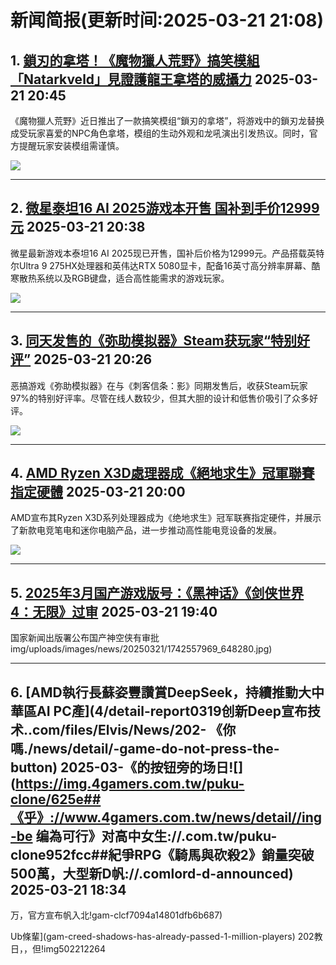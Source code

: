 # 新闻简报(更新时间:2025-03-21 21:08)

## 1. [鎖刃的拿塔！《魔物獵人荒野》搞笑模組「Natarkveld」見證護龍王拿塔的威攝力](https://www.4gamers.com.tw/news/detail/70821/natarkveld-at-monster-hunter-wilds-nexus)   2025-03-21 20:45

《魔物獵人荒野》近日推出了一款搞笑模组“鎖刃的拿塔”，将游戏中的鎖刃龙替换成受玩家喜爱的NPC角色拿塔，模组的生动外观和龙吼演出引发热议。同时，官方提醒玩家安装模组需谨慎。

![](https://img.4gamers.com.tw/puku-clone-version/a24dd2242d4f8979ef01f047b2187d9548aff266.jpg)

---

## 2. [微星泰坦16 AI 2025游戏本开售 国补到手价12999元](https://www.3dmgame.com/news/202503/3916902.html)   2025-03-21 20:38

微星最新游戏本泰坦16 AI 2025现已开售，国补后价格为12999元。产品搭载英特尔Ultra 9 275HX处理器和英伟达RTX 5080显卡，配备16英寸高分辨率屏幕、酷寒散热系统以及RGB键盘，适合高性能需求的游戏玩家。

![](https://img.3dmgame.com/uploads/images/news/20250321/1742560627_835212_jpg_r.jpg)

---

## 3. [同天发售的《弥助模拟器》Steam获玩家“特别好评”](https://www.3dmgame.com/news/202503/3916901.html)   2025-03-21 20:26

恶搞游戏《弥助模拟器》在与《刺客信条：影》同期发售后，收获Steam玩家97%的特别好评率。尽管在线人数较少，但其大胆的设计和低售价吸引了众多好评。

![](https://img.3dmgame.com/uploads/images/news/20250321/1742559877_797021_jpg_r.jpg)

---

## 4. [AMD Ryzen X3D處理器成《絕地求生》冠軍聯賽指定硬體](https://www.4gamers.com.tw/news/detail/70819/pubg-champions-league-use-amd-ryzen-x3d-processors-for-pcl-2025-spring)   2025-03-21 20:00

AMD宣布其Ryzen X3D系列处理器成为《绝地求生》冠军联赛指定硬件，并展示了新款电竞笔电和迷你电脑产品，进一步推动高性能电竞设备的发展。

![](https://img.4gamers.com.tw/ckfinder/files/Elvis/News/2025-03/AMD/AI-Summit-06.jpg)

---

## 5. [2025年3月国产游戏版号：《黑神话》《剑侠世界4：无限》过审](https://www.3dmgame.com/news/202503/3916900.html)   2025-03-21 19:40

国家新闻出版署公布国产神空侠有审批img/uploads/images/news/20250321/1742557969_648280.jpg)

---

## 6. [AMD執行長蘇姿豐讚賞DeepSeek，持續推動大中華區AI PC產](4/detail-report0319创新Deep宣布技术..com/files/Elvis/News/202- 《你嗎./news/detail/-game-do-not-press-the-button)   2025-03-《的按钮旁的场日![](https://img.4gamers.com.tw/puku-clone/625e##《乎》://www.4gamers.com.tw/news/detail//ing-be 编為可行》对高中女生://.com.tw/puku-clone952fcc##紀爭RPG《騎馬與砍殺2》銷量突破500萬，大型新D帆://.comlord-d-announced)   2025-03-21 18:34

万，官方宣布帆入北!gam-clcf7094a14801dfb6b687)

Ub條輩](gam-creed-shadows-has-already-passed-1-million-players)   202教日，，但!img502212264